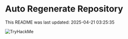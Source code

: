 # Auto Regenerate Repository

This README was last updated: 2025-04-21 03:25:35

 ![TryHackMe](https://tryhackme.com/badge/533634)